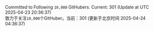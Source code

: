 Committed to Following `10,000` GitHubers. Current: <!-- FOLLOWING_COUNT -->301<!-- FOLLOWING_COUNT --> (Update at UTC <!-- LAST_UPDATED -->2025-04-23 20:36:37<!-- LAST_UPDATED -->)<br>
致力于关注`10,000`个GitHuber。当前：<!-- FOLLOWING_COUNT -->301<!-- FOLLOWING_COUNT --> (更新于北京时间 <!-- LAST_UPDATED_CST -->2025-04-24 04:36:37<!-- LAST_UPDATED_CST -->)
